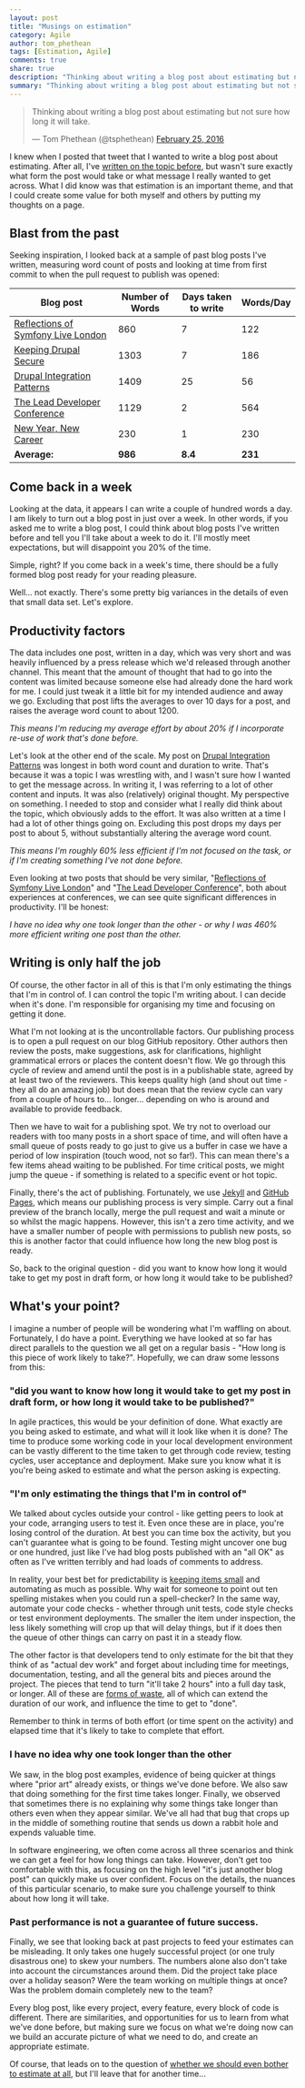 ```yaml
---
layout: post
title: "Musings on estimation"
category: Agile
author: tom_phethean
tags: [Estimation, Agile]
comments: true
share: true
description: "Thinking about writing a blog post about estimating but not sure how long it will take."
summary: "Thinking about writing a blog post about estimating but not sure how long it will take."
---
```

<blockquote class="twitter-tweet tw-align-center" data-lang="en"><p lang="en" dir="ltr">Thinking about writing a blog post about estimating but not sure how long it will take.</p>&mdash; Tom Phethean (@tsphethean) <a href="https://twitter.com/tsphethean/status/702920932508246016">February 25, 2016</a></blockquote>
<script async src="//platform.twitter.com/widgets.js" charset="utf-8"></script>

I knew when I posted that tweet that I wanted to write a blog post about estimating. After all, I've [written on the topic before](https://capgemini.github.io/agile/estimation/), but wasn't sure exactly what form the post would take or what message I really wanted to get across. What I did know was that estimation is an important theme, and that I could create some value for both myself and others by putting my thoughts on a page.

## Blast from the past

Seeking inspiration, I looked back at a sample of past blog posts I've written, measuring word count of posts and looking at time from first commit to when the pull request to publish was opened:

| Blog post                          	| Number of Words 	| Days taken to write 	| Words/Day 	|
|-----------------------------------|----------------|--------------------|----------|
| [Reflections of Symfony Live London](https://capgemini.github.io/open%20source/symfony-live/) 	| 860             	| 7                   	| 122       	|
| [Keeping Drupal Secure](https://capgemini.github.io/drupal/securing-drupal/)                    	| 1303            	| 7                   	| 186       	|
| [Drupal Integration Patterns](https://capgemini.github.io/drupal/drupal-integration-patterns/)        	| 1409            	| 25                  	| 56        	|
| [The Lead Developer Conference](https://capgemini.github.io/learning/lead-developer/)      	| 1129            	| 2                   	| 564       	|
| [New Year, New Career](https://capgemini.github.io/blog/capgemini-hiring-fatjil/)               	| 230             	| 1                   	| 230       	|
| **Average:**                      	| **986**          	| **8.4**              	| **231**   	|

## Come back in a week

Looking at the data, it appears I can write a couple of hundred words a day. I am likely to turn out a blog post in just over a week. In other words, if you asked me to write a blog post, I could think about blog posts I've written before and tell you I'll take about a week to do it. I'll mostly meet expectations, but will disappoint you 20% of the time.

Simple, right? If you come back in a week's time, there should be a fully formed blog post ready for your reading pleasure.

Well... not exactly. There's some pretty big variances in the details of even that small data set. Let's explore.

## Productivity factors

The data includes one post, written in a day, which was very short and was heavily influenced by a press release which we'd released through another channel. This meant that the amount of thought that had to go into the content was limited because someone else had already done the hard work for me. I could just tweak it a little bit for my intended audience and away we go. Excluding that post lifts the averages to over 10 days for a post, and raises the average word count to about 1200.

*This means I'm reducing my average effort by about 20% if I incorporate re-use of work that's done before.*

Let's look at the other end of the scale. My post on [Drupal Integration Patterns](https://capgemini.github.io/drupal/drupal-integration-patterns/) was longest in both word count and duration to write. That's because it was a topic I was wrestling with, and I wasn't sure how I wanted to get the message across. In writing it, I was referring to a lot of other content and inputs. It was also (relatively) original thought. My perspective on something. <span class="pullquote">I needed to stop and consider what I really did think about the topic, which obviously adds to the effort.</span> It was also written at a time I had a lot of other things going on. Excluding this post drops my days per post to about 5, without substantially altering the average word count.

*This means I'm roughly 60% less efficient if I'm not focused on the task, or if I'm creating something I've not done before.*

Even looking at two posts that should be very similar, "[Reflections of Symfony Live London](https://capgemini.github.io/open%20source/symfony-live/)" and "[The Lead Developer Conference](https://capgemini.github.io/learning/lead-developer/)", both about experiences at conferences, we can see quite significant differences in productivity. I'll be honest:

*I have no idea why one took longer than the other - or why I was 460% more efficient writing one post than the other.*

## Writing is only half the job

Of course, the other factor in all of this is that I'm only estimating the things that I'm in control of. I can control the topic I'm writing about. I can decide when it's done. I'm responsible for organising my time and focusing on getting it done.

What I'm not looking at is the uncontrollable factors. Our publishing process is to open a pull request on our blog GitHub repository. Other authors then review the posts, make suggestions, ask for clarifications, highlight grammatical errors or places the content doesn't flow. We go through this cycle of review and amend until the post is in a publishable state, agreed by at least two of the reviewers. This keeps quality high (and shout out time - they all do an amazing job) but does mean that the review cycle can vary from a couple of hours to... longer... depending on who is around and available to provide feedback.

Then we have to wait for a publishing spot. We try not to overload our readers with too many posts in a short space of time, and will often have a small queue of posts ready to go just to give us a buffer in case we have a period of low inspiration (touch wood, not so far!). This can mean there's a few items ahead waiting to be published. For time critical posts, we might jump the queue - if something is related to a specific event or hot topic.

Finally, there's the act of publishing. Fortunately, we use [Jekyll](https://jekyllrb.com/) and [GitHub Pages](https://pages.github.com/), which means our publishing process is very simple. Carry out a final preview of the branch locally, merge the pull request and wait a minute or so whilst the magic happens. However, this isn't a zero time activity, and we have a smaller number of people with permissions to publish new posts, so this is another factor that could influence how long the new blog post is ready.

So, back to the original question - did you want to know how long it would take to get my post in draft form, or how long it would take to be published?

## What's your point?

I imagine a number of people will be wondering what I'm waffling on about. Fortunately, I do have a point. Everything we have looked at so far has direct parallels to the question we all get on a regular basis - "How long is this piece of work likely to take?". Hopefully, we can draw some lessons from this:

### "did you want to know how long it would take to get my post in draft form, or how long it would take to be published?"

In agile practices, this would be your definition of done. What exactly are you being asked to estimate, and what will it look like when it is done? The time to produce some working code in your local development environment can be vastly different to the time taken to get through code review, testing cycles, user acceptance and deployment. Make sure you know what it is you're being asked to estimate and what the person asking is expecting.

### "I'm only estimating the things that I'm in control of"

We talked about cycles outside your control - like getting peers to look at your code, arranging users to test it. Even once these are in place, you're losing control of the duration. At best you can time box the activity, but you can't guarantee what is going to be found. Testing might uncover one bug or one hundred, just like I've had blog posts published with an "all OK" as often as I've written terribly and had loads of comments to address.

In reality, your best bet for predictability is [keeping items small](https://en.wikipedia.org/wiki/Subitizing) and automating as much as possible. Why wait for someone to point out ten spelling mistakes when you could run a spell-checker? In the same way, automate your code checks - whether through unit tests, code style checks or test environment deployments. <span class="pullquote">The smaller the item under inspection, the less likely something will crop up that will delay things</span>, but if it does then the queue of other things can carry on past it in a steady flow.

The other factor is that developers tend to only estimate for the bit that they think of as "actual dev work" and forget about including time for meetings, documentation, testing, and all the general bits and pieces around the project. The pieces that tend to turn "it'll take 2 hours" into a full day task, or longer. All of these are [forms of waste](https://capgemini.github.io/agile/understanding-and-addressing-our-waste/), all of which can extend the duration of our work, and influence the time to get to "done".

Remember to think in terms of both effort (or time spent on the activity) and elapsed time that it's likely to take to complete that effort.

### I have no idea why one took longer than the other

We saw, in the blog post examples, evidence of being quicker at things where "prior art" already exists, or things we've done before. We also saw that doing something for the first time takes longer. Finally, we observed that <span class="pullquote">sometimes there is no explaining why some things take longer than others even when they appear similar.</span> We've all had that bug that crops up in the middle of something routine that sends us down a rabbit hole and expends valuable time.

In software engineering, we often come across all three scenarios and think we can get a feel for how long things can take. However, don't get too comfortable with this, as focusing on the high level "it's just another blog post" can quickly make us over confident. Focus on the details, the nuances of this particular scenario, to make sure you challenge yourself to think about how long it will take.

### Past performance is not a guarantee of future success.

Finally, we see that looking back at past projects to feed your estimates can be misleading. It only takes one hugely successful project (or one truly disastrous one) to skew your numbers. The numbers alone also don't take into account the circumstances around them. Did the project take place over a holiday season? Were the team working on multiple things at once? Was the problem domain completely new to the team?

Every blog post, like every project, every feature, every block of code is different. There are similarities, and opportunities for us to learn from what we've done before, but making sure we focus on what we're doing now can we build an accurate picture of what we need to do, and create an appropriate estimate.

Of course, that leads on to the question of [whether we should even bother to estimate at all](http://neilkillick.com/2012/04/12/do-not-estimate-software-projects-at-all/), but I'll leave that for another time...
